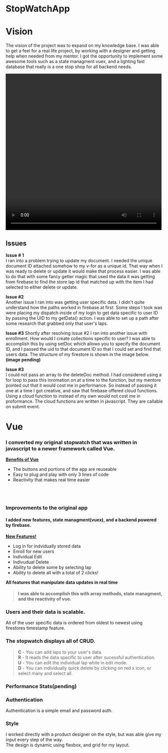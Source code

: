 # **StopWatchApp**

# **Vision**

The vision of the project was to expand on my knowledge base. I was able to get a feel for a real life project, by working with a designer and getting help when needed from my mentor. I got the opportunity to implement some awesome tools such as a state managment vuex, and a lighting fast database that really is a one stop shop for all backend needs.

<video id="appPreview" height="500" width="500" autoplay><source src="previewVideo.mp4" type="video/mp4"></video>

## Issues

**Issue # 1**<br> I ran into a problem trying to update my document. I needed the unique document ID attached somehow to my v-for as a unique id. That way when I was ready to delete or update it would make that process easier.
I was able to do that with some fancy getter magic that used the data it was getting from firebase to find the store lap id that matched up with the item I had selected to either delete or update.

<!-- map it! -->

**Issue #2** <br>Another issue I ran into was getting user specific data. I didn't quite understand how the paths worked in firebase at first. Some steps I took was were placing my dispatch inside of my login to get data specific to user ID by passing the UID to my getData() action. I was able to set up a path after some research that grabbed only that user's laps.

**Issue #3** Shortly after resolving issue #2 I ran into another issue with enrollment. How would I create collections specific to user? I was able to accomplish this by using setDoc which allows you to specify the document ID, and I passed the uid to that document ID so that I could set and find that users data. The structure of my firestore is shown in the image below.**(image pending)**

**Issue #3** <br>I could not pass an array to the deleteDoc method. I had considered using a for loop to pass this inromation on at a time to the function, but my mentore pointed out that it would cost me in performance. So instead of passing it one at a time I got creative, and saw that firebase offered cloud functions. Using a cloud function to instead of my own would not cost me in proformance. The cloud functions are written in javascript. They are callable on submit event.
<br>

# **Vue**

### I converted my original stopwatch that was written in javascript to a newer framework called Vue.

<u>**Benefits of Vue**</u></UL>

<ul>
 <li>The buttons and portions of the app are reuseable</li>
 <li>Easy to plug and play with only 3 lines of code</li>
 <li>Reactivity that makes real time easier</li>
 </ul><br>

<!-- Time it took to learn vue, convert pure javscript to vue, learn vuex, learn firebase, and host project was 3 and half months. -->
<br>

### **Improvements to the original app**

#### I added new features, state managment(vuex), and a backend powered by firebase.

**<u>New Features!</u>**

<ul>
<li>Log in for indvidually stored data</li>
<li>Enroll for new users
<li>Individual Edit</li>
<li>Indivudual Delete</li>
<li>Ability to delete some by selecting lap</li>
<li>Ability to delete all with a total of 2 clicks!</li>
</ul>

**All features that manipulate data updates in real time**

> #### I was able to accomplish this with array methods, state managment, and the reactivity of vue.

### **Users and their data is scalable.**

All of the user specific data is ordered from oldest to newest using firestores timestamp feature.

### **The stopwatch displays all of CRUD.**

> **C** - You can add laps to your user's data.<br> **R** - It reads the data specific to user after sucessful authentication.<br> **U** - You can edit the individual lap while in edit mode.<br> **D** - You can individually quick delete by clicking on red x icon, or select many and select all. <br>

### Performance Stats(pending)

<!-- Total number of calls for each aspect --- cost per call 1k, 10k, 100k -->

### **Authentication**

Authentication is a simple email and password auth.

### **Style**

I worked directly with a product designer on the style, but was able give my input every step of the way.<br>
The design is dynamic using flexbox, and grid for my layout.
